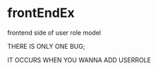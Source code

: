 # frontEndEx
frontend side of user role model


THERE IS ONLY ONE BUG;

IT OCCURS WHEN YOU WANNA ADD USERROLE
